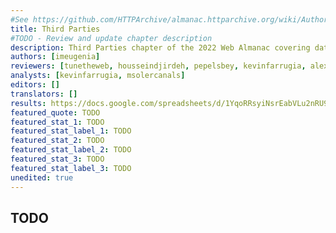 ```yaml
---
#See https://github.com/HTTPArchive/almanac.httparchive.org/wiki/Authors'-Guide#metadata-to-add-at-the-top-of-your-chapters
title: Third Parties
#TODO - Review and update chapter description
description: Third Parties chapter of the 2022 Web Almanac covering data of what third parties are used, what they are used for, a deep dive into performance impacts and a discussion on security and privacy impacts.
authors: [imeugenia]
reviewers: [tunetheweb, housseindjirdeh, pepelsbey, kevinfarrugia, alexnj]
analysts: [kevinfarrugia, msolercanals]
editors: []
translators: []
results: https://docs.google.com/spreadsheets/d/1YqoRRsyiNsrEabVLu2nRU98JIG_0zLLuoQhC2nX8xbM/
featured_quote: TODO
featured_stat_1: TODO
featured_stat_label_1: TODO
featured_stat_2: TODO
featured_stat_label_2: TODO
featured_stat_3: TODO
featured_stat_label_3: TODO
unedited: true
---
```


## TODO
